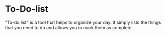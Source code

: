 # To-Do-list
"To-do list" is a tool that helps to organize your day. It simply lists the things that you need to do and allows you to mark them as complete.
